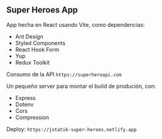 ## Super Heroes App

App hecha en React usando Vite, como dependencias:

- Ant Design
- Styled Components
- React Hook Form
- Yup
- Redux Toolkit

Consumo de la API `https://superheroapi.com`

Un pequeño server para montar el build de produción, con:

- Express
- Dotenv
- Cors
- Compression

Deploy: `https://jstatik-super-heroes.netlify.app`
